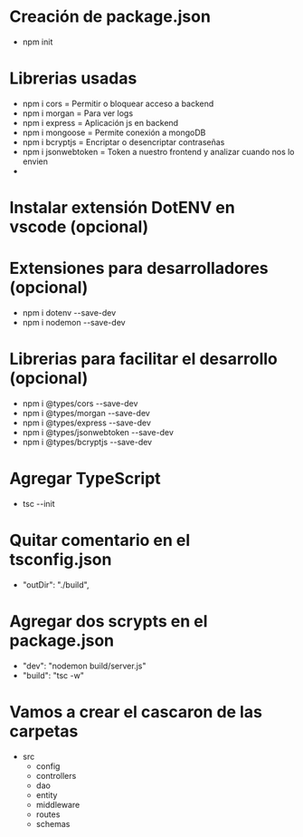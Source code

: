 # Creación de package.json
- npm init

# Librerias usadas
- npm i cors = Permitir o bloquear acceso a backend
- npm i morgan = Para ver logs
- npm i express = Aplicación js en backend
- npm i mongoose = Permite conexión a mongoDB
- npm i bcryptjs = Encriptar o desencriptar contraseñas
- npm i jsonwebtoken = Token a nuestro frontend y analizar cuando nos lo envien
- 

# Instalar extensión DotENV en vscode (opcional)

# Extensiones para desarrolladores (opcional)
- npm i dotenv --save-dev
- npm i nodemon --save-dev

# Librerias para facilitar el desarrollo (opcional)
- npm i @types/cors --save-dev
- npm i @types/morgan --save-dev
- npm i @types/express --save-dev
- npm i @types/jsonwebtoken --save-dev
- npm i @types/bcryptjs --save-dev

# Agregar TypeScript
- tsc --init

# Quitar comentario en el tsconfig.json
- "outDir": "./build",

# Agregar dos scrypts en el package.json
- "dev": "nodemon build/server.js"
- "build": "tsc -w"

# Vamos a crear el cascaron de las carpetas
- src
    - config
    - controllers
    - dao
    - entity
    - middleware
    - routes
    - schemas